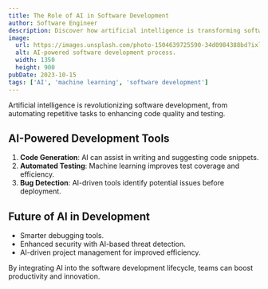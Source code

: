 ```yaml
---
title: The Role of AI in Software Development
author: Software Engineer
description: Discover how artificial intelligence is transforming software development with automation and smart tools.
image:
  url: https://images.unsplash.com/photo-1504639725590-34d0984388bd?ixlib=rb-1.2.1&auto=format&fit=crop&w=1350&q=80
  alt: AI-powered software development process.
  width: 1350
  height: 900
pubDate: 2023-10-15
tags: ['AI', 'machine learning', 'software development']
---
```


Artificial intelligence is revolutionizing software development, from automating repetitive tasks to enhancing code quality and testing.

## AI-Powered Development Tools

1. **Code Generation**: AI can assist in writing and suggesting code snippets.
2. **Automated Testing**: Machine learning improves test coverage and efficiency.
3. **Bug Detection**: AI-driven tools identify potential issues before deployment.

## Future of AI in Development

- Smarter debugging tools.
- Enhanced security with AI-based threat detection.
- AI-driven project management for improved efficiency.

By integrating AI into the software development lifecycle, teams can boost productivity and innovation.
